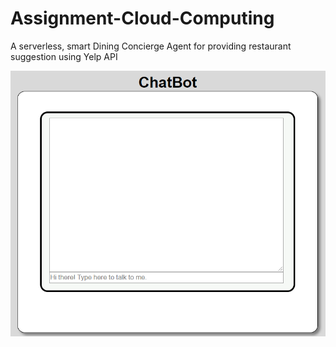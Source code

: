 # Assignment-Cloud-Computing
A serverless, smart Dining Concierge Agent for providing restaurant suggestion using Yelp API

![](Images/chatbot.png)

